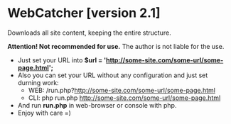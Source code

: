 WebCatcher [version 2.1]
==========
Downloads all site content, keeping the entire structure.

**Attention! Not recommended for use.**
The author is not liable for the use.

* Just set your URL into **$url = 'http://some-site.com/some-url/some-page.html';**
* Also you can set your URL without any configuration and just set durning work:
  * WEB: /run.php?http://some-site.com/some-url/some-page.html
  * CLI: php run.php http://some-site.com/some-url/some-page.html
* And run **run.php** in web-browser or console with php.
* Enjoy with care =)

